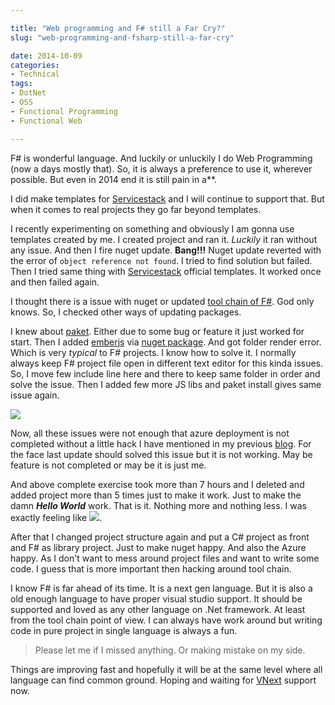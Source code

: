 ```yaml
---

title: "Web programming and F# still a Far Cry?"
slug: "web-programming-and-fsharp-still-a-far-cry"

date: 2014-10-09
categories:
- Technical
tags:
- DotNet
- OSS
- Functional Programming
- Functional Web

---
```


F# is wonderful language. And luckily or unluckily I do Web Programming (now a  days mostly that). So, it is always a preference to use it, wherever possible. But even in 2014 end it is still pain in a**.

 

I did make templates for [Servicestack](https://visualstudiogallery.msdn.microsoft.com/278caff1-917a-4ac1-a552-e5a2ce0f6e1f) and I will continue to support that. But when it comes to real projects they go far beyond templates. 

I recently experimenting on something and obviously I am gonna use templates created by me. I created project and ran it. *Luckily* it ran without any issue. And then I fire nuget update. **Bang!!!** Nuget update reverted with the error of `object reference not found`. I tried to find solution but failed. Then I tried same thing with [Servicestack](https://visualstudiogallery.msdn.microsoft.com/5bd40817-0986-444d-a77d-482e43a48da7) official templates. It worked once and then failed again. 

I thought there is a issue with nuget or updated [tool chain of F#](http://blogs.msdn.com/b/fsharpteam/archive/2014/08/20/announcing-the-release-of-visual-f-tools-3-1-2.aspx). God only knows. So, I checked other ways of updating packages. 

I knew about [paket](http://fsprojects.github.io/Paket/). Either due to some bug or feature it just worked for start. Then I added [emberjs](http://emberjs.com/) via [nuget package](http://www.nuget.org/packages/EmberJS/). And got folder render error. Which is very *typical* to F# projects. I know how to solve it. I normally always keep F# project file open in different text editor for this kinda issues. So, I move few include line here and there to keep same folder in order and solve the issue. Then I added few more JS libs and paket install gives same issue again. 

![](/images/double_facepalm.jpg)

Now, all these issues were not enough that azure deployment is not completed without a little hack I have mentioned in my previous [blog](/2014/03/signalr-nancy-azure-with-fsharp/). For the face last update should solved this issue but it is not working. May be feature is not completed or may be it is just me.

And above complete exercise took more than 7 hours and I deleted and added project more than 5 times just to make it work. Just to make the damn ***Hello World*** work. That is it. Nothing more and nothing less. I was exactly feeling like ![](/images/rockypunched.jpeg).

After that I changed project structure again and put a C# project as front and F# as library project. Just to make nuget happy. And also the Azure happy. As I don't want to mess around project files and want to write some code. I guess that is more important then hacking around tool chain. 

I know F# is far ahead of its time. It is a next gen language. But it is also a old enough language to have proper visual studio support. It should be supported and loved as any other language on .Net framework. At least from the tool chain point of view. I can always have work around but writing code in pure project in single language is always a fun. 

> Please let me if I missed anything. Or making mistake on my side.

Things are improving fast and hopefully it will be at the same level where all language can find common ground. Hoping and waiting for [VNext](http://www.asp.net/vnext) support now.